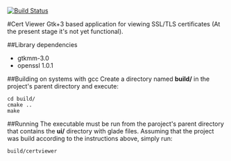 [![Build Status](https://travis-ci.org/MGralka/cert_viewer.svg?branch=master)](https://travis-ci.org/MGralka/cert_viewer)

#Cert Viewer
Gtk+3 based application for viewing SSL/TLS certificates (At the present stage it's not yet functional).

##Library dependencies
- gtkmm-3.0
- openssl 1.0.1

##Building on systems with gcc
Create a directory named **build/** in the project's parent directory and execute:
```
cd build/
cmake ..
make
```

##Running
The executable must be run from the paroject's parent directory that contains the
**ui/** directory with glade files. Assuming that the project was build according to the instructions above, simply run:
```
build/certviewer
```
